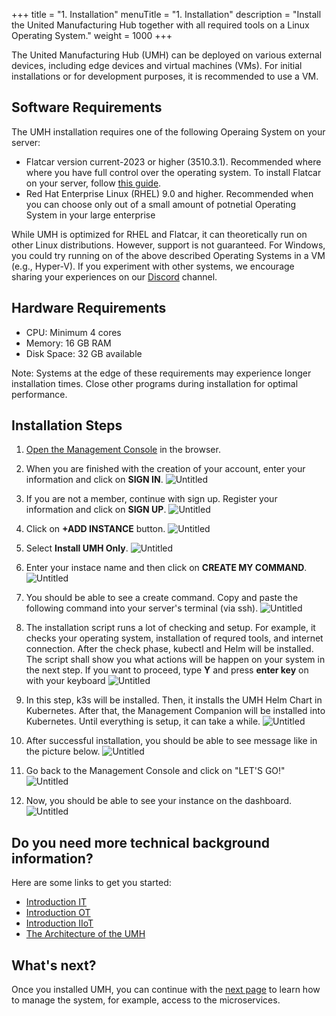 +++
title = "1. Installation"
menuTitle = "1. Installation"
description = "Install the United Manufacturing Hub together with all required tools on a Linux Operating System."
weight = 1000
+++


The United Manufacturing Hub (UMH) can be deployed on various external devices, including edge devices and virtual machines (VMs). For initial installations or for development purposes, it is recommended to use a VM.

## Software Requirements
The UMH installation requires one of the following Operaing System on your server:
- Flatcar version current-2023 or higher (3510.3.1). Recommended where where you have full control over the operating system. To install Flatcar on your server, follow [this guide](https://umh.docs.umh.app/docs/production-guide/installation/flatcar-installation-bare-metal/). <!-- This article needs to be merged together https://umh.docs.umh.app/docs/production-guide/installation/flatcar-installation-virtual-machine/ https://learn.umh.app/course/flatcar-installation-on-proxmox/ -->
- Red Hat Enterprise Linux (RHEL) 9.0 and higher. Recommended when you can choose only out of a small amount of potnetial Operating System in your large enterprise

While UMH is optimized for RHEL and Flatcar, it can theoretically run on other Linux distributions. However, support is not guaranteed. For Windows, you could try running on of the above described Operating Systems in a VM (e.g., Hyper-V). If you experiment with other systems, we encourage sharing your experiences on our [Discord](https://discord.gg/F9mqkZnm9d) channel. 

## Hardware Requirements

- CPU: Minimum 4 cores
- Memory: 16 GB RAM
- Disk Space: 32 GB available

Note: Systems at the edge of these requirements may experience longer installation times. Close other programs during installation for optimal performance.

## Installation Steps

1. [Open the Management Console](https://management.umh.app/) in the browser.

2. When you are finished with the creation of your account, enter your information and click on **SIGN IN**.
![Untitled](/images/getstarted/installation/signin.png)

3. If you are not a member, continue with sign up. Register your information and click on **SIGN UP**.
![Untitled](/images/getstarted/installation/signup.png)

4. Click on **+ADD INSTANCE** button.
![Untitled](/images/getstarted/installation/dashboard.png)

5. Select **Install UMH Only**.
![Untitled](/images/getstarted/installation/addinstance.png)

6. Enter your instace name and then click on **CREATE MY COMMAND**.
![Untitled](/images/getstarted/installation/entername.png)

7. You should be able to see a create command. Copy and paste the following command into your server's terminal (via ssh).
![Untitled](/images/getstarted/installation/command.png)

8. The installation script runs a lot of checking and setup. For example, it checks your operating system, installation of requred tools, and internet connection. After the check phase, kubectl and Helm will be installed. The script shall show you what actions will be happen on your system in the next step. If you want to proceed, type **Y** and press **enter key** on with your keyboard
![Untitled](/images/getstarted/installation/checking.png)

9. In this step, k3s will be installed. Then, it installs the UMH Helm Chart in Kubernetes. After that, the Management Companion will be installed into Kubernetes. Until everything is setup, it can take a while.
![Untitled](/images/getstarted/installation/installphase.png)

10. After successful installation, you should be able to see message like in the picture below.
![Untitled](/images/getstarted/installation/successful.png)

11. Go back to the Management Console and click on "LET'S GO!"
![Untitled](/images/getstarted/installation/letsgo.png)

12. Now, you should be able to see your instance on the dashboard.
![Untitled](/images/getstarted/installation/newinstance.png)

<!-- Show how it does now look like. What does this command now do? When is it finished? How can I see if it is finished 

What happens in the install script:
- a lot of checking
- installes basic tools for manageing KUbernetes like Helm and kubectl
- installs k3s (Kubernetes)
- Installs the UMH Helm Chart into Kubernetes
- Installs the Management Companion into Kubernetes
- Waits until everything is setup 

-->

## Do you need more technical background information?

  Here are some links to get you started:

  - [Introduction IT](https://learn.umh.app/course/introduction-into-it-ot-information-technology/)
  - [Introduction OT](https://learn.umh.app/course/introduction-into-it-ot-operational-technology-ot/)
  - [Introduction IIoT](https://learn.umh.app/course/introduction-into-it-ot-industrial-internet-of-things-iiot/)
  - [The Architecture of the UMH](https://umh.docs.umh.app/docs/architecture/)    

## What's next?

  Once you installed UMH, you can continue with the
  [next page](/docs/getstarted/managingthesystem) to learn how to manage the system, for example, access to the microservices.